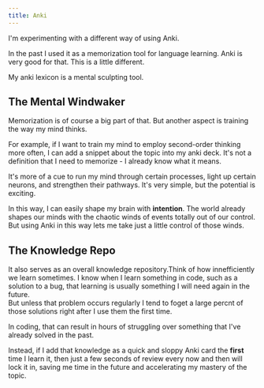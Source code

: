 ```yaml
---
title: Anki
---
```


I'm experimenting with a different way of using Anki.

In the past I used it as a memorization tool for language learning. Anki is 
very good for that. This is a little different.

My anki lexicon is a mental sculpting tool.

## The Mental Windwaker
Memorization is of course a big part of that. But another aspect is training 
the way my mind thinks.

For example, if I want to train my mind to employ second-order thinking more 
often, I can add a snippet about the topic into my anki deck. It's not a 
definition that I need to memorize - I already know what it means.

It's more of a cue to run my mind through certain processes, light up certain 
neurons, and strengthen their pathways. It's very simple, but the potential is 
exciting.

In this way, I can easily shape my brain with **intention**. The world already 
shapes our minds with the chaotic winds of events totally out of our control.  
But using Anki in this way lets me take just a little control of those winds.

## The Knowledge Repo

It also serves as an overall knowledge repository.Think of how innefficiently 
we learn sometimes. I know when I learn something in code, such as a solution 
to a bug, that learning is usually something I will need again in the future.  
But unless that problem occurs regularly I tend to foget a large percnt of 
those solutions right after I use them the first time.

In coding, that can result in hours of struggling over something that I've 
already solved in the past. 

Instead, if I add that knowledge as a quick and sloppy Anki card the **first** 
time I learn it, then just a few seconds of review every now and then will lock 
it in, saving me time in the future and accelerating my mastery of the topic.
